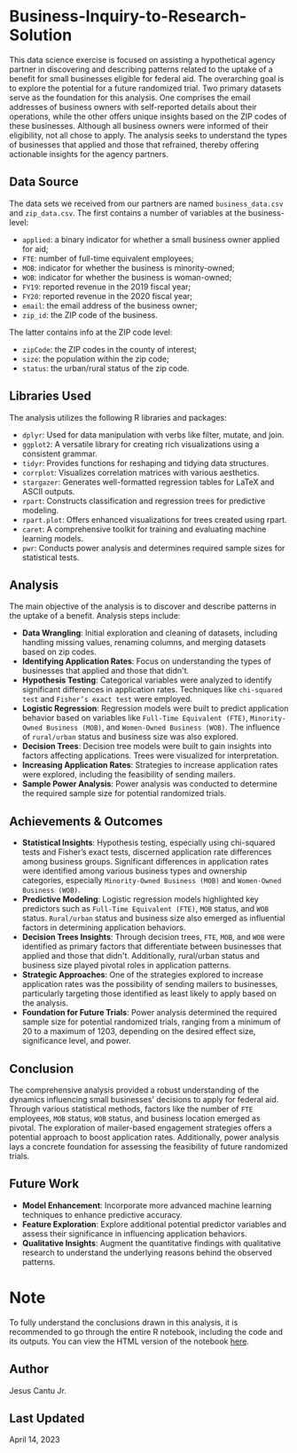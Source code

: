# Business-Inquiry-to-Research-Solution

This data science exercise is focused on assisting a hypothetical agency partner in discovering and describing patterns related to the uptake of a benefit for small businesses eligible for federal aid. The overarching goal is to explore the potential for a future randomized trial. Two primary datasets serve as the foundation for this analysis. One comprises the email addresses of business owners with self-reported details about their operations, while the other offers unique insights based on the ZIP codes of these businesses. Although all business owners were informed of their eligibility, not all chose to apply. The analysis seeks to understand the types of businesses that applied and those that refrained, thereby offering actionable insights for the agency partners.

## Data Source
The data sets we received from our partners are named `business_data.csv` and `zip_data.csv`. The first contains a number of variables at the business-level:
  - `applied`: a binary indicator for whether a small business owner applied for aid;
  - `FTE`: number of full-time equivalent employees;
  - `MOB`: indicator for whether the business is minority-owned;
  - `WOB`: indicator for whether the business is woman-owned;
  - `FY19`: reported revenue in the 2019 fiscal year;
  - `FY20`: reported revenue in the 2020 fiscal year;
  - `email`: the email address of the business owner;
  - `zip_id`: the ZIP code of the business.

The latter contains info at the ZIP code level:
 - `zipCode`: the ZIP codes in the county of interest;
 - `size`: the population within the zip code;
 - `status`: the urban/rural status of the zip code.

## Libraries Used
The analysis utilizes the following R libraries and packages:
- `dplyr`: Used for data manipulation with verbs like filter, mutate, and join.
- `ggplot2`: A versatile library for creating rich visualizations using a consistent grammar.
- `tidyr`: Provides functions for reshaping and tidying data structures.
- `corrplot`: Visualizes correlation matrices with various aesthetics.
- `stargazer`: Generates well-formatted regression tables for LaTeX and ASCII outputs.
- `rpart`: Constructs classification and regression trees for predictive modeling.
- `rpart.plot`: Offers enhanced visualizations for trees created using rpart.
- `caret`: A comprehensive toolkit for training and evaluating machine learning models.
- `pwr`:  Conducts power analysis and determines required sample sizes for statistical tests.

## Analysis
The main objective of the analysis is to discover and describe patterns in the uptake of a benefit. Analysis steps include:
- **Data Wrangling**: Initial exploration and cleaning of datasets, including handling missing values, renaming columns, and merging datasets based on zip codes.
- **Identifying Application Rates**: Focus on understanding the types of businesses that applied and those that didn't.
- **Hypothesis Testing**: Categorical variables were analyzed to identify significant differences in application rates. Techniques like `chi-squared test` and `Fisher’s exact test` were employed.
- **Logistic Regression**: Regression models were built to predict application behavior based on variables like `Full-Time Equivalent (FTE)`, `Minority-Owned Business (MOB)`, and `Women-Owned Business (WOB)`. The influence of `rural/urban` status and business size was also explored.
- **Decision Trees**: Decision tree models were built to gain insights into factors affecting applications. Trees were visualized for interpretation.
- **Increasing Application Rates**: Strategies to increase application rates were explored, including the feasibility of sending mailers.
- **Sample Power Analysis**: Power analysis was conducted to determine the required sample size for potential randomized trials.

## Achievements & Outcomes
- **Statistical Insights**: Hypothesis testing, especially using chi-squared tests and Fisher’s exact tests, discerned application rate differences among business groups. Significant differences in application rates were identified among various business types and ownership categories, especially `Minority-Owned Business (MOB)` and `Women-Owned Business (WOB)`.
- **Predictive Modeling**: Logistic regression models highlighted key predictors such as `Full-Time Equivalent (FTE)`, `MOB` status, and `WOB` status. `Rural/urban` status and business size also emerged as influential factors in determining application behaviors.
- **Decision Trees Insights**: Through decision trees, `FTE`, `MOB`, and `WOB` were identified as primary factors that differentiate between businesses that applied and those that didn't. Additionally, rural/urban status and business size played pivotal roles in application patterns.
- **Strategic Approaches**: One of the strategies explored to increase application rates was the possibility of sending mailers to businesses, particularly targeting those identified as least likely to apply based on the analysis.
- **Foundation for Future Trials**: Power analysis determined the required sample size for potential randomized trials, ranging from a minimum of 20 to a maximum of 1203, depending on the desired effect size, significance level, and power.

## Conclusion
The comprehensive analysis provided a robust understanding of the dynamics influencing small businesses' decisions to apply for federal aid. Through various statistical methods, factors like the number of `FTE` employees, `MOB` status, `WOB` status, and business location emerged as pivotal. The exploration of mailer-based engagement strategies offers a potential approach to boost application rates. Additionally, power analysis lays a concrete foundation for assessing the feasibility of future randomized trials.

## Future Work
-  **Model Enhancement**: Incorporate more advanced machine learning techniques to enhance predictive accuracy.
-  **Feature Exploration**: Explore additional potential predictor variables and assess their significance in influencing application behaviors.
-  **Qualitative Insights**: Augment the quantitative findings with qualitative research to understand the underlying reasons behind the observed patterns.

# Note
To fully understand the conclusions drawn in this analysis, it is recommended to go through the entire R notebook, including the code and its outputs. You can view the HTML version of the notebook [here](http://htmlpreview.github.io/?https://raw.githubusercontent.com/JESUSC1/Business-Inquiry-to-Research-Solution/main/Business_Question_Data_Analytics.html).

## Author
Jesus Cantu Jr.

## Last Updated 
April 14, 2023
